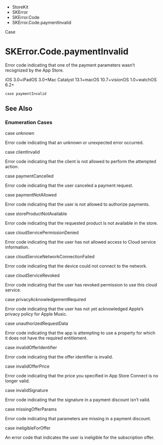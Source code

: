 

- StoreKit
- SKError
- SKError.Code
-  SKError.Code.paymentInvalid 

Case

# SKError.Code.paymentInvalid

Error code indicating that one of the payment parameters wasn’t recognized by the App Store.

iOS 3.0+iPadOS 3.0+Mac Catalyst 13.1+macOS 10.7+visionOS 1.0+watchOS 6.2+

``` source
case paymentInvalid
```

## See Also

### Enumeration Cases

case unknown

Error code indicating that an unknown or unexpected error occurred.

case clientInvalid

Error code indicating that the client is not allowed to perform the attempted action.

case paymentCancelled

Error code indicating that the user canceled a payment request.

case paymentNotAllowed

Error code indicating that the user is not allowed to authorize payments.

case storeProductNotAvailable

Error code indicating that the requested product is not available in the store.

case cloudServicePermissionDenied

Error code indicating that the user has not allowed access to Cloud service information.

case cloudServiceNetworkConnectionFailed

Error code indicating that the device could not connect to the network.

case cloudServiceRevoked

Error code indicating that the user has revoked permission to use this cloud service.

case privacyAcknowledgementRequired

Error code indicating that the user has not yet acknowledged Apple’s privacy policy for Apple Music.

case unauthorizedRequestData

Error code indicating that the app is attempting to use a property for which it does not have the required entitlement.

case invalidOfferIdentifier

Error code indicating that the offer identifier is invalid.

case invalidOfferPrice

Error code indicating that the price you specified in App Store Connect is no longer valid.

case invalidSignature

Error code indicating that the signature in a payment discount isn’t valid.

case missingOfferParams

Error code indicating that parameters are missing in a payment discount.

case ineligibleForOffer

An error code that indicates the user is ineligible for the subscription offer.

